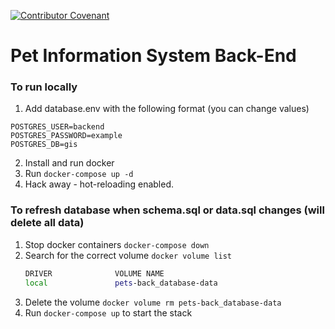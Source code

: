 [![Contributor Covenant](https://img.shields.io/badge/Contributor%20Covenant-v2.0%20adopted-ff69b4.svg)](CODE_OF_CONDUCT.md)
# Pet Information System Back-End

### To run locally

1. Add database.env with the following format (you can change values)
```
POSTGRES_USER=backend
POSTGRES_PASSWORD=example
POSTGRES_DB=gis
```
2. Install and run docker
3. Run `docker-compose up -d`
4. Hack away - hot-reloading enabled.
### To refresh database when schema.sql or data.sql changes (will delete all data)

1. Stop docker containers `docker-compose down`
2. Search for the correct volume `docker volume list`
    ```bash
    DRIVER              VOLUME NAME
    local               pets-back_database-data
    ```
3. Delete the volume `docker volume rm pets-back_database-data`
4. Run `docker-compose up` to start the stack
